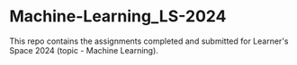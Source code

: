 # Machine-Learning_LS-2024
This repo contains the assignments completed and submitted for Learner's Space 2024 (topic - Machine Learning).
